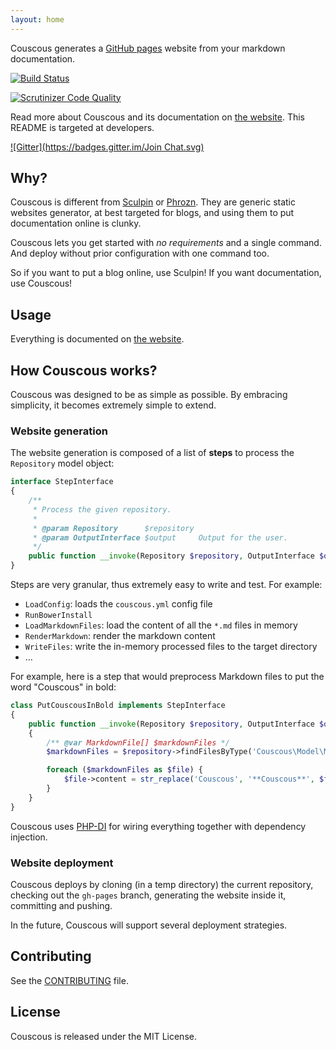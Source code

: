 ```yaml
---
layout: home
---
```


Couscous generates a [GitHub pages](http://pages.github.com/) website from your markdown documentation.

[![Build Status](https://travis-ci.org/CouscousPHP/Couscous.svg?branch=master)](https://travis-ci.org/CouscousPHP/Couscous)

[![Scrutinizer Code Quality](https://scrutinizer-ci.com/g/CouscousPHP/Couscous/badges/quality-score.png?b=master)](https://scrutinizer-ci.com/g/CouscousPHP/Couscous/?branch=master)

Read more about Couscous and its documentation on [the website](http://couscous.io/). This README is targeted at developers.

[![Gitter](https://badges.gitter.im/Join Chat.svg)](https://gitter.im/CouscousPHP/Couscous)

## Why?

Couscous is different from [Sculpin](https://sculpin.io/) or [Phrozn](http://phrozn.info/). They are generic static websites generator, at best targeted for blogs, and using them to put documentation online is clunky.

Couscous lets you get started with *no requirements* and a single command. And deploy without prior configuration with one command too.

So if you want to put a blog online, use Sculpin! If you want documentation, use Couscous!

## Usage

Everything is documented on [the website](http://couscous.io/).

## How Couscous works?

Couscous was designed to be as simple as possible. By embracing simplicity, it becomes extremely simple to extend.

### Website generation

The website generation is composed of a list of **steps** to process the `Repository` model object:

```php
interface StepInterface
{
    /**
     * Process the given repository.
     *
     * @param Repository      $repository
     * @param OutputInterface $output     Output for the user.
     */
    public function __invoke(Repository $repository, OutputInterface $output);
}
```

Steps are very granular, thus extremely easy to write and test. For example:

- `LoadConfig`: loads the `couscous.yml` config file
- `RunBowerInstall`
- `LoadMarkdownFiles`: load the content of all the `*.md` files in memory
- `RenderMarkdown`: render the markdown content
- `WriteFiles`: write the in-memory processed files to the target directory
- …

For example, here is a step that would preprocess Markdown files to put the word "Couscous" in bold:

```php
class PutCouscousInBold implements StepInterface
{
    public function __invoke(Repository $repository, OutputInterface $output)
    {
        /** @var MarkdownFile[] $markdownFiles */
        $markdownFiles = $repository->findFilesByType('Couscous\Model\MarkdownFile');

        foreach ($markdownFiles as $file) {
            $file->content = str_replace('Couscous', '**Couscous**', $file->content);
        }
    }
}
```

Couscous uses [PHP-DI](http://php-di.org/) for wiring everything together with dependency injection.

### Website deployment

Couscous deploys by cloning (in a temp directory) the current repository, checking out the `gh-pages` branch, generating the website inside it, committing and pushing.

In the future, Couscous will support several deployment strategies.

## Contributing

See the [CONTRIBUTING](CONTRIBUTING.md) file.

## License

Couscous is released under the MIT License.
